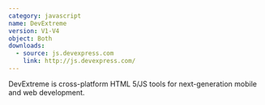 ```yaml
---
category: javascript
name: DevExtreme
version: V1-V4
object: Both
downloads:
  - source: js.devexpress.com
    link: http://js.devexpress.com/
---
```

DevExtreme is cross-platform HTML 5/JS tools for next-generation mobile and web development.
